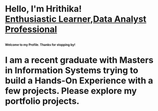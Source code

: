 <h1>Hello, I'm Hrithika! <br/><a href="https://github.com/Hrithika-Reddy-K">Enthusiastic Learner</a>,<a href="https://www.linkedin.com/in/hrithika-reddy-kondakalla">Data Analyst Professional</a>  
  
<b><font size="-2">Welcome to my Profile. Thanks for stopping by!</font> <b/>

I am a recent graduate with Masters in Information Systems trying to build a Hands-On Experience with a few projects. Please explore my portfolio projects.

<!--<h2>👨‍💻 Data Analytics Projects:</h2> --->





<!--- - 👋 Hi, I’m @Hrithika-Reddy-K 
 - 👀 I’m interested in ... 
- 🌱 I’m currently learning ...
- 💞️ I’m looking to collaborate on ...
- 📫 How to reach me ... --->

<!---
Hrithika-Reddy-K/Hrithika-Reddy-K is a ✨ special ✨ repository because its `README.md` (this file) appears on your GitHub profile.
You can click the Preview link to take a look at your changes.
--->
